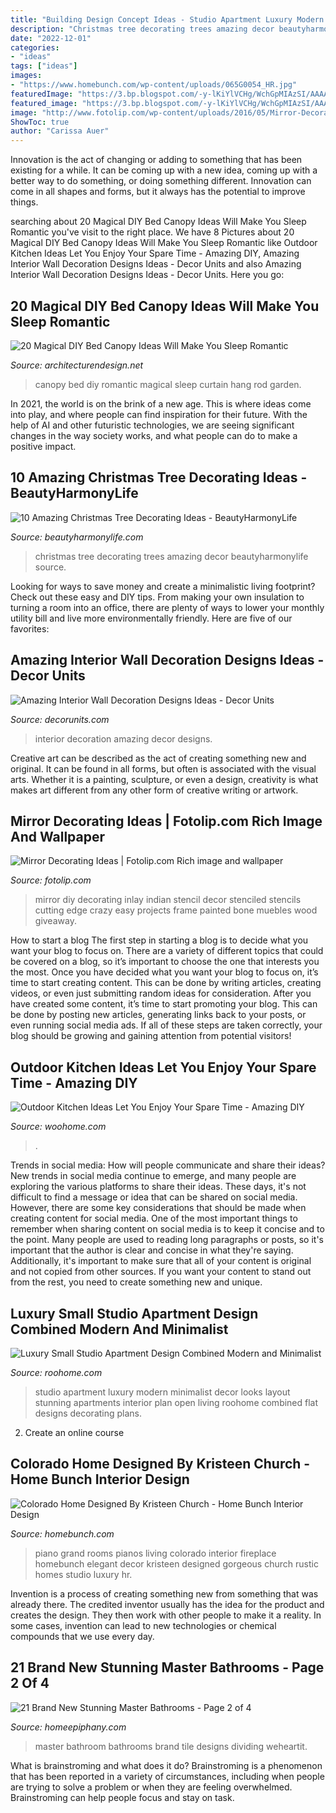 ```yaml
---
title: "Building Design Concept Ideas - Studio Apartment Luxury Modern Minimalist Decor Looks Layout Stunning Apartments Interior Plan Open Living Roohome Combined Flat Designs Decorating Plans"
description: "Christmas tree decorating trees amazing decor beautyharmonylife source"
date: "2022-12-01"
categories:
- "ideas"
tags: ["ideas"]
images:
- "https://www.homebunch.com/wp-content/uploads/065G0054_HR.jpg"
featuredImage: "https://3.bp.blogspot.com/-y-lKiYlVCHg/WchGpMIAzSI/AAAAAAAA68E/dHaYuK5mqzQvOo_mb5lgHHzh71ItKpbpwCLcBGAs/s1600/110.jpg"
featured_image: "https://3.bp.blogspot.com/-y-lKiYlVCHg/WchGpMIAzSI/AAAAAAAA68E/dHaYuK5mqzQvOo_mb5lgHHzh71ItKpbpwCLcBGAs/s1600/110.jpg"
image: "http://www.fotolip.com/wp-content/uploads/2016/05/Mirror-Decorating-1_thumb.jpg"
ShowToc: true
author: "Carissa Auer"
---
```



Innovation is the act of changing or adding to something that has been existing for a while. It can be coming up with a new idea, coming up with a better way to do something, or doing something different. Innovation can come in all shapes and forms, but it always has the potential to improve things.

	

		
searching about 20 Magical DIY Bed Canopy Ideas Will Make You Sleep Romantic you've visit to the right place. We have 8 Pictures about 20 Magical DIY Bed Canopy Ideas Will Make You Sleep Romantic like Outdoor Kitchen Ideas Let You Enjoy Your Spare Time - Amazing DIY, Amazing Interior Wall Decoration Designs Ideas - Decor Units and also Amazing Interior Wall Decoration Designs Ideas - Decor Units. Here you go:
		
    
## 20 Magical DIY Bed Canopy Ideas Will Make You Sleep Romantic

<img loading=lazy src="http://cdn.architecturendesign.net/wp-content/uploads/2015/07/AD-DIY-Bed-Canopy-7.jpg" onerror="this.onerror=null;this.src='https://tse2.mm.bing.net/th?id=OIP.LZTqIm2eGwprtgqTZqKl4QHaLH&amp;pid=15.1';" alt="20 Magical DIY Bed Canopy Ideas Will Make You Sleep Romantic">

_Source: architecturendesign.net_

>canopy bed diy romantic magical sleep curtain hang rod garden. 

	

In 2021, the world is on the brink of a new age. This is where ideas come into play, and where people can find inspiration for their future. With the help of AI and other futuristic technologies, we are seeing significant changes in the way society works, and what people can do to make a positive impact.

    
## 10 Amazing Christmas Tree Decorating Ideas - BeautyHarmonyLife

<img loading=lazy src="https://beautyharmonylife.com/wp-content/uploads/2013/11/Beautiful-Christmas-Trees-Decor-682x1024.jpg" onerror="this.onerror=null;this.src='https://tse3.mm.bing.net/th?id=OIP.MuvSkv6kU9gDAeGzs2q9LgHaLH&amp;pid=15.1';" alt="10 Amazing Christmas Tree Decorating Ideas - BeautyHarmonyLife">

_Source: beautyharmonylife.com_

>christmas tree decorating trees amazing decor beautyharmonylife source. 

	

Looking for ways to save money and create a minimalistic living footprint? Check out these easy and DIY tips. From making your own insulation to turning a room into an office, there are plenty of ways to lower your monthly utility bill and live more environmentally friendly. Here are five of our favorites: 

    
## Amazing Interior Wall Decoration Designs Ideas - Decor Units

<img loading=lazy src="https://3.bp.blogspot.com/-y-lKiYlVCHg/WchGpMIAzSI/AAAAAAAA68E/dHaYuK5mqzQvOo_mb5lgHHzh71ItKpbpwCLcBGAs/s1600/110.jpg" onerror="this.onerror=null;this.src='https://tse1.mm.bing.net/th?id=OIP.oQHFad2gLuaaVfO1WS1nqgHaLJ&amp;pid=15.1';" alt="Amazing Interior Wall Decoration Designs Ideas - Decor Units">

_Source: decorunits.com_

>interior decoration amazing decor designs. 

	

Creative art can be described as the act of creating something new and original. It can be found in all forms, but often is associated with the visual arts. Whether it is a painting, sculpture, or even a design, creativity is what makes art different from any other form of creative writing or artwork.

    
## Mirror Decorating Ideas | Fotolip.com Rich Image And Wallpaper

<img loading=lazy src="http://www.fotolip.com/wp-content/uploads/2016/05/Mirror-Decorating-1_thumb.jpg" onerror="this.onerror=null;this.src='https://tse4.mm.bing.net/th?id=OIP.s9udkbO-Fs5itmTMNadSugHaLH&amp;pid=15.1';" alt="Mirror Decorating Ideas | Fotolip.com Rich image and wallpaper">

_Source: fotolip.com_

>mirror diy decorating inlay indian stencil decor stenciled stencils cutting edge crazy easy projects frame painted bone muebles wood giveaway. 

	

How to start a blog
The first step in starting a blog is to decide what you want your blog to focus on. There are a variety of different topics that could be covered on a blog, so it’s important to choose the one that interests you the most. Once you have decided what you want your blog to focus on, it’s time to start creating content. This can be done by writing articles, creating videos, or even just submitting random ideas for consideration. After you have created some content, it’s time to start promoting your blog. This can be done by posting new articles, generating links back to your posts, or even running social media ads. If all of these steps are taken correctly, your blog should be growing and gaining attention from potential visitors!

    
## Outdoor Kitchen Ideas Let You Enjoy Your Spare Time - Amazing DIY

<img loading=lazy src="https://www.woohome.com/wp-content/uploads/2014/02/outdoor-kitchen-4.jpg" onerror="this.onerror=null;this.src='https://tse1.mm.bing.net/th?id=OIP.jcxSXCNgDdbCiHqAuxVTmAHaKe&amp;pid=15.1';" alt="Outdoor Kitchen Ideas Let You Enjoy Your Spare Time - Amazing DIY">

_Source: woohome.com_

>. 

	

Trends in social media: How will people communicate and share their ideas?
New trends in social media continue to emerge, and many people are exploring the various platforms to share their ideas. These days, it's not difficult to find a message or idea that can be shared on social media. However, there are some key considerations that should be made when creating content for social media. 
One of the most important things to remember when sharing content on social media is to keep it concise and to the point. Many people are used to reading long paragraphs or posts, so it's important that the author is clear and concise in what they're saying. Additionally, it's important to make sure that all of your content is original and not copied from other sources. If you want your content to stand out from the rest, you need to create something new and unique.

    
## Luxury Small Studio Apartment Design Combined Modern And Minimalist

<img loading=lazy src="http://roohome.com/wp-content/uploads/2016/10/Iqosa2-696x392.jpg" onerror="this.onerror=null;this.src='https://tse3.mm.bing.net/th?id=OIP.UiFVJdhuq0a7vc-Ov2TipgHaEK&amp;pid=15.1';" alt="Luxury Small Studio Apartment Design Combined Modern and Minimalist">

_Source: roohome.com_

>studio apartment luxury modern minimalist decor looks layout stunning apartments interior plan open living roohome combined flat designs decorating plans. 

	

2. Create an online course

    
## Colorado Home Designed By Kristeen Church - Home Bunch Interior Design

<img loading=lazy src="https://www.homebunch.com/wp-content/uploads/065G0054_HR.jpg" onerror="this.onerror=null;this.src='https://tse3.mm.bing.net/th?id=OIP.scPFhiEqiE6Assnsnqt8tgHaLF&amp;pid=15.1';" alt="Colorado Home Designed By Kristeen Church - Home Bunch Interior Design">

_Source: homebunch.com_

>piano grand rooms pianos living colorado interior fireplace homebunch elegant decor kristeen designed gorgeous church rustic homes studio luxury hr. 

	

Invention is a process of creating something new from something that was already there. The credited inventor usually has the idea for the product and creates the design. They then work with other people to make it a reality. In some cases, invention can lead to new technologies or chemical compounds that we use every day.

    
## 21 Brand New Stunning Master Bathrooms - Page 2 Of 4

<img loading=lazy src="https://homeepiphany.com/wp-content/uploads/2019/06/master-bathroom-pictures_10.jpg" onerror="this.onerror=null;this.src='https://tse3.mm.bing.net/th?id=OIP.J2LIuNQHuBVkk7CaZ23ZagHaLH&amp;pid=15.1';" alt="21 Brand New Stunning Master Bathrooms - Page 2 of 4">

_Source: homeepiphany.com_

>master bathroom bathrooms brand tile designs dividing weheartit. 

	

What is brainstroming and what does it do?
Brainstroming is a phenomenon that has been reported in a variety of circumstances, including when people are trying to solve a problem or when they are feeling overwhelmed. Brainstroming can help people focus and stay on task.

